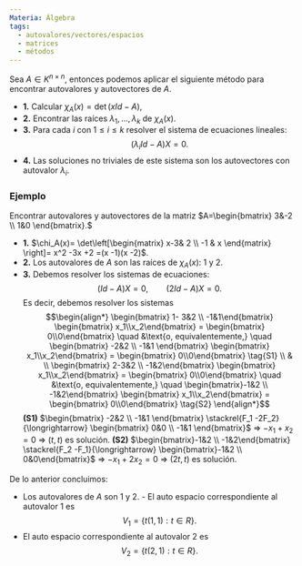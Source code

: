 ```yaml
---
Materia: Álgebra
tags:
  - autovalores/vectores/espacios
  - matrices
  - métodos
---
```

Sea $A\in K^{n \times n}$, entonces podemos aplicar el siguiente método para encontrar autovalores y autovectores de $A$.
- **1.** Calcular $\chi_A(x) =\det(x Id-A)$,
- **2.** Encontrar las raíces $\lambda_1,\ldots,\lambda_k$ de $\chi_A(x)$.
- **3.** Para cada $i$ con $1 \le i \le k$ resolver el sistema de ecuaciones lineales: $$(\lambda_i Id-A)X = 0.$$
- **4.** Las soluciones no triviales  de este sistema son los autovectores con autovalor $\lambda_i$.

### Ejemplo
Encontrar autovalores y autovectores de la matriz $A=\begin{bmatrix} 3&-2 \\ 1&0 \end{bmatrix}.$
- **1.** $\chi_A(x)= \det\left[\begin{matrix} x-3& 2 \\ -1 & x \end{matrix} \right]= x^2 -3x +2   =(x -1)(x -2)$.
- **2.** Los autovalores de $A$ son las raíces de  $\chi_A(x)$: $1$ y $2$.
- **3.** Debemos resolver los sistemas de ecuaciones: $$(Id-A)X = 0,\qquad (2 Id-A)X = 0.$$
Es decir,  debemos resolver los sistemas
$$\begin{align*} \begin{bmatrix}  1- 3&2 \\ -1&1\end{bmatrix} \begin{bmatrix}	x_1\\x_2\end{bmatrix} = \begin{bmatrix}	0\\0\end{bmatrix} \quad &\text{o, equivalentemente,} \quad  \begin{bmatrix} -2&2 \\ -1&1 \end{bmatrix} \begin{bmatrix}	x_1\\x_2\end{bmatrix} = \begin{bmatrix}	0\\0\end{bmatrix} \tag{S1} \\ & \\ \begin{bmatrix}	2-3&2 \\ -1&2\end{bmatrix} \begin{bmatrix}	x_1\\x_2\end{bmatrix} = \begin{bmatrix}	0\\0\end{bmatrix} \quad &\text{o, equivalentemente,} \quad  \begin{bmatrix}-1&2 \\ -1&2\end{bmatrix} \begin{bmatrix}	x_1\\x_2\end{bmatrix} = \begin{bmatrix}	0\\0\end{bmatrix} \tag{S2} \end{align*}$$
**(S1)** $\begin{bmatrix} -2&2 \\ -1&1 \end{bmatrix} \stackrel{F_1 -2F_2}{\longrightarrow} \begin{bmatrix} 0&0 \\ -1&1 \end{bmatrix}$  $\Rightarrow$ $-x_1+x_2=0$ $\Rightarrow$ $(t,t)$ es solución. 
**(S2)** $\begin{bmatrix}-1&2 \\ -1&2\end{bmatrix} \stackrel{F_2 -F_1}{\longrightarrow} \begin{bmatrix}-1&2 \\ 0&0\end{bmatrix}$  $\Rightarrow$ $-x_1+2x_2=0$ $\Rightarrow$ $(2t,t)$ es solución.

De lo anterior concluimos:
- Los autovalores de $A$ son $1$ y $2$. - El auto espacio correspondiente al  autovalor $1$ es $$V_1 = \{t(1,1): t \in R\}.$$
 - El auto espacio correspondiente al  autovalor $2$ es $$V_2 = \{t(2,1): t \in R\}.$$

